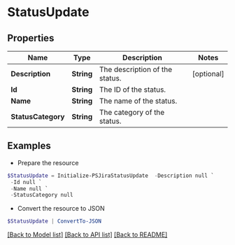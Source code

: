 # StatusUpdate
## Properties

Name | Type | Description | Notes
------------ | ------------- | ------------- | -------------
**Description** | **String** | The description of the status. | [optional] 
**Id** | **String** | The ID of the status. | 
**Name** | **String** | The name of the status. | 
**StatusCategory** | **String** | The category of the status. | 

## Examples

- Prepare the resource
```powershell
$StatusUpdate = Initialize-PSJiraStatusUpdate  -Description null `
 -Id null `
 -Name null `
 -StatusCategory null
```

- Convert the resource to JSON
```powershell
$StatusUpdate | ConvertTo-JSON
```

[[Back to Model list]](../README.md#documentation-for-models) [[Back to API list]](../README.md#documentation-for-api-endpoints) [[Back to README]](../README.md)

